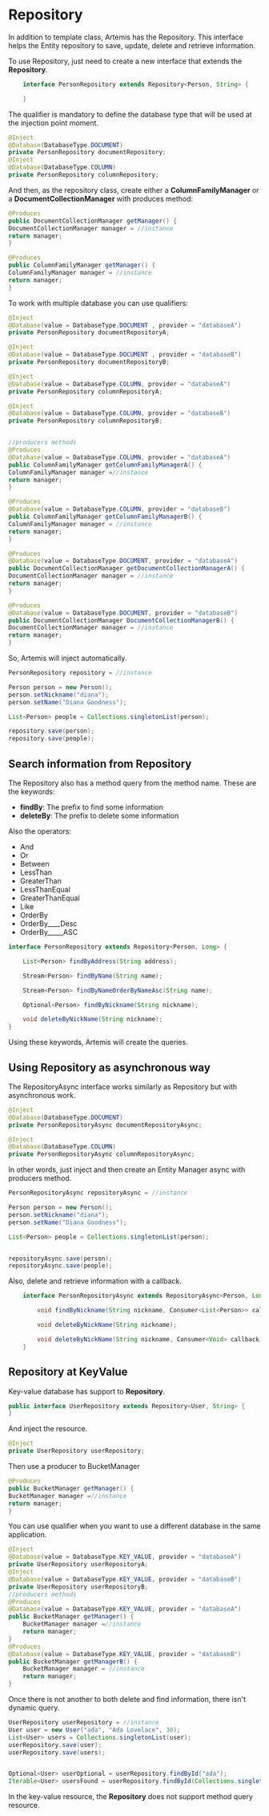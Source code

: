 # Repository

In addition to template class, Artemis has the Repository. This interface helps the Entity repository to save, update, delete and retrieve information.

To use Repository, just need to create a new interface that extends the **Repository**.

```java
    interface PersonRepository extends Repository<Person, String> {

    }
```

The qualifier is mandatory to define the database type that will be used at the injection point moment.

```java
@Inject
@Database(DatabaseType.DOCUMENT)
private PersonRepository documentRepository;
@Inject
@Database(DatabaseType.COLUMN)
private PersonRepository columnRepository;
```

And then, as the repository class, create either a **ColumnFamilyManager** or a **DocumentCollectionManager** with produces method:

```java
@Produces
public DocumentCollectionManager getManager() {
DocumentCollectionManager manager = //instance
return manager;
}

@Produces
public ColumnFamilyManager getManager() {
ColumnFamilyManager manager = //instance
return manager;
}
```

To work with multiple database you can use qualifiers:

```java
@Inject
@Database(value = DatabaseType.DOCUMENT , provider = "databaseA")
private PersonRepository documentRepositoryA;

@Inject
@Database(value = DatabaseType.DOCUMENT , provider = "databaseB")
private PersonRepository documentRepositoryB;

@Inject
@Database(value = DatabaseType.COLUMN, provider = "databaseA")
private PersonRepository columnRepositoryA;

@Inject
@Database(value = DatabaseType.COLUMN, provider = "databaseB")
private PersonRepository columnRepositoryB;


//producers methods
@Produces
@Database(value = DatabaseType.COLUMN, provider = "databaseA")
public ColumnFamilyManager getColumnFamilyManagerA() {
ColumnFamilyManager manager =//instance
return manager;
}

@Produces
@Database(value = DatabaseType.COLUMN, provider = "databaseB")
public ColumnFamilyManager getColumnFamilyManagerB() {
ColumnFamilyManager manager = //instance
return manager;
}

@Produces
@Database(value = DatabaseType.DOCUMENT, provider = "databaseA")
public DocumentCollectionManager getDocumentCollectionManagerA() {
DocumentCollectionManager manager = //instance
return manager;
}

@Produces
@Database(value = DatabaseType.DOCUMENT, provider = "databaseB")
public DocumentCollectionManager DocumentCollectionManagerB() {
DocumentCollectionManager manager = //instance
return manager;
}
```

So, Artemis will inject automatically.

```java
PersonRepository repository = //instance

Person person = new Person();
person.setNickname("diana");
person.setName("Diana Goodness");

List<Person> people = Collections.singletonList(person);

repository.save(person);
repository.save(people);
```

## Search information from Repository

The Repository also has a method query from the method name. These are the keywords:

* **findBy**: The prefix to find some information
* **deleteBy**: The prefix to delete some information

Also the operators:

* And
* Or
* Between
* LessThan
* GreaterThan
* LessThanEqual
* GreaterThanEqual
* Like
* OrderBy
* OrderBy\_\_\_\_Desc
* OrderBy\_\_\_\_\_ASC

```java
interface PersonRepository extends Repository<Person, Long> {

    List<Person> findByAddress(String address);

    Stream<Person> findByName(String name);

    Stream<Person> findByNameOrderByNameAsc(String name);

    Optional<Person> findByNickname(String nickname);

    void deleteByNickName(String nickname);
}
```

Using these keywords, Artemis will create the queries.

## Using Repository as asynchronous way

The RepositoryAsync interface works similarly as Repository but with asynchronous work.

```java
@Inject
@Database(DatabaseType.DOCUMENT)
private PersonRepositoryAsync documentRepositoryAsync;

@Inject
@Database(DatabaseType.COLUMN)
private PersonRepositoryAsync columnRepositoryAsync;
```

In other words, just inject and then create an Entity Manager async with producers method.

```java
PersonRepositoryAsync repositoryAsync = //instance

Person person = new Person();
person.setNickname("diana");
person.setName("Diana Goodness");

List<Person> people = Collections.singletonList(person);


repositoryAsync.save(person);
repositoryAsync.save(people);
```

Also, delete and retrieve information with a callback.

```java
    interface PersonRepositoryAsync extends RepositoryAsync<Person, Long> {

        void findByNickname(String nickname, Consumer<List<Person>> callback);

        void deleteByNickName(String nickname);

        void deleteByNickName(String nickname, Consumer<Void> callback);
    }
```

## Repository at KeyValue

Key-value database has support to **Repository**.

```java
public interface UserRepository extends Repository<User, String> {
}
```

And inject the resource.

```java
@Inject
private UserRepository userRepository;
```

Then use a producer to BucketManager

```java
@Produces
public BucketManager getManager() {
BucketManager manager =//instance
return manager;
}
```

You can use qualifier when you want to use a different database in the same application.

```java
@Inject
@Database(value = DatabaseType.KEY_VALUE, provider = "databaseA")
private UserRepository userRepositoryA;
@Inject
@Database(value = DatabaseType.KEY_VALUE, provider = "databaseB")
private UserRepository userRepositoryB;
//producers methods
@Produces
@Database(value = DatabaseType.KEY_VALUE, provider = "databaseA")
public BucketManager getManager() {
    BucketManager manager =//instance
    return manager;
}
@Produces
@Database(value = DatabaseType.KEY_VALUE, provider = "databaseB")
public BucketManager getManagerB() {
    BucketManager manager = //instance
    return manager;
}
```

Once there is not another to both delete and find information, there isn't dynamic query.

```java
UserRepository userRepository = //instance
User user = new User("ada", "Ada Lovelace", 30);
List<User> users = Collections.singletonList(user);
userRepository.save(user);
userRepository.save(users);


Optional<User> userOptional = userRepository.findById("ada");
Iterable<User> usersFound = userRepository.findById(Collections.singletonList("ada"));
```

In the key-value resource, the **Repository** does not support method query resource.

